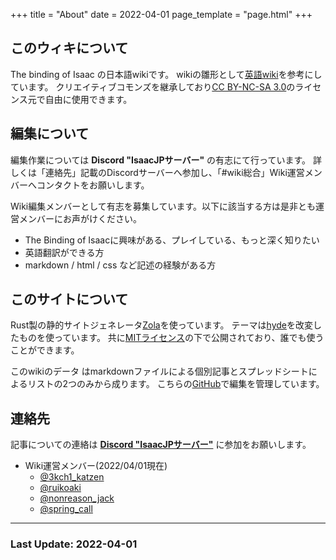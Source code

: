 +++
title = "About"
date = 2022-04-01
page_template = "page.html"
+++

## このウィキについて

The binding of Isaac の日本語wikiです。
wikiの雛形として[英語wiki](https://bindingofisaacrebirth.fandom.com/wiki/Binding_of_Isaac:_Rebirth_Wiki)を参考にしています。
クリエイティブコモンズを継承しており[CC BY-NC-SA 3.0](https://creativecommons.org/licenses/by-nc-sa/3.0/deed.ja)のライセンス元で自由に使用できます。

## 編集について

編集作業については **Discord "IsaacJPサーバー"** の有志にて行っています。
詳しくは「連絡先」記載のDiscordサーバーへ参加し、「#wiki総合」Wiki運営メンバーへコンタクトをお願いします。

Wiki編集メンバーとして有志を募集しています。以下に該当する方は是非とも運営メンバーにお声がけください。
* The Binding of Isaacに興味がある、プレイしている、もっと深く知りたい
* 英語翻訳ができる方
* markdown / html / css など記述の経験がある方

## このサイトについて

Rust製の静的サイトジェネレータ[Zola](https://www.getzola.org/)を使っています。
テーマは[hyde](https://github.com/getzola/hyde.git)を改変したものを使っています。
共に[MITライセンス](https://opensource.org/licenses/mit-license.php)の下で公開されており、誰でも使うことができます。

このwikiのデータ
はmarkdownファイルによる個別記事とスプレッドシートによるリストの2つのみから成ります。
こちらの[GitHub](https://github.com/Akiruiko/IsaacWikiJp)で編集を管理しています。

## 連絡先

記事についての連絡は **[Discord "IsaacJPサーバー"](http://discord.gg/4XkGkqh)** に参加をお願いします。

* Wiki運営メンバー(2022/04/01現在)
  + [@3kch1_katzen](https://twitter.com/3kch1_katzen)
  + [@ruikoaki](https://twitter.com/ruikoaki)
  + [@nonreason_jack](https://twitter.com/nonreason_jack)
  + [@spring_call](https://twitter.com/spring_call)
<!-- メニューのメールアイコンをクリックするとメーラーが開きます。 -->

---

### Last Update: 2022-04-01

